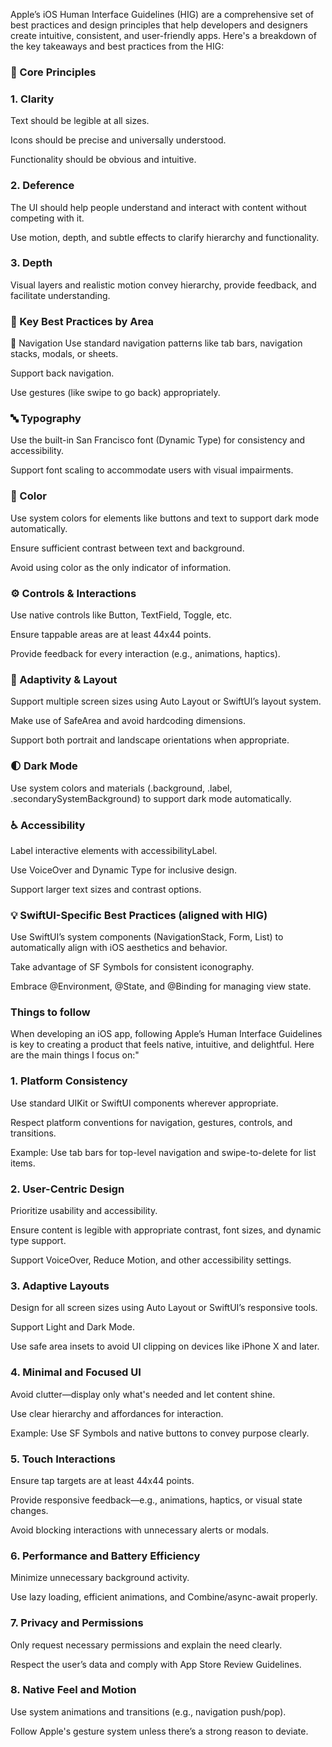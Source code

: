 

Apple’s iOS Human Interface Guidelines (HIG) are a comprehensive set of best practices and design principles that help developers and designers create intuitive, consistent, and user-friendly apps. Here's a breakdown of the key takeaways and best practices from the HIG:

### 🧠 Core Principles
### 1. Clarity
Text should be legible at all sizes.

Icons should be precise and universally understood.

Functionality should be obvious and intuitive.

### 2. Deference
The UI should help people understand and interact with content without competing with it.

Use motion, depth, and subtle effects to clarify hierarchy and functionality.

### 3. Depth
Visual layers and realistic motion convey hierarchy, provide feedback, and facilitate understanding.

### 🧩 Key Best Practices by Area
🔘 Navigation
Use standard navigation patterns like tab bars, navigation stacks, modals, or sheets.

Support back navigation.

Use gestures (like swipe to go back) appropriately.

### 🔤 Typography
Use the built-in San Francisco font (Dynamic Type) for consistency and accessibility.

Support font scaling to accommodate users with visual impairments.

### 🎨 Color
Use system colors for elements like buttons and text to support dark mode automatically.

Ensure sufficient contrast between text and background.

Avoid using color as the only indicator of information.

### ⚙️ Controls & Interactions
Use native controls like Button, TextField, Toggle, etc.

Ensure tappable areas are at least 44x44 points.

Provide feedback for every interaction (e.g., animations, haptics).

### 🧭 Adaptivity & Layout
Support multiple screen sizes using Auto Layout or SwiftUI’s layout system.

Make use of SafeArea and avoid hardcoding dimensions.

Support both portrait and landscape orientations when appropriate.

### 🌓 Dark Mode
Use system colors and materials (.background, .label, .secondarySystemBackground) to support dark mode automatically.

### ♿️ Accessibility
Label interactive elements with accessibilityLabel.

Use VoiceOver and Dynamic Type for inclusive design.

Support larger text sizes and contrast options.

### 💡 SwiftUI-Specific Best Practices (aligned with HIG)
Use SwiftUI’s system components (NavigationStack, Form, List) to automatically align with iOS aesthetics and behavior.

Take advantage of SF Symbols for consistent iconography.

Embrace @Environment, @State, and @Binding for managing view state.

### Things to follow

When developing an iOS app, following Apple’s Human Interface Guidelines is key to creating a product that feels native, intuitive, and delightful. Here are the main things I focus on:"

### 1. Platform Consistency
Use standard UIKit or SwiftUI components wherever appropriate.

Respect platform conventions for navigation, gestures, controls, and transitions.

Example: Use tab bars for top-level navigation and swipe-to-delete for list items.

### 2. User-Centric Design
Prioritize usability and accessibility.

Ensure content is legible with appropriate contrast, font sizes, and dynamic type support.

Support VoiceOver, Reduce Motion, and other accessibility settings.

### 3. Adaptive Layouts
Design for all screen sizes using Auto Layout or SwiftUI’s responsive tools.

Support Light and Dark Mode.

Use safe area insets to avoid UI clipping on devices like iPhone X and later.

### 4. Minimal and Focused UI
Avoid clutter—display only what's needed and let content shine.

Use clear hierarchy and affordances for interaction.

Example: Use SF Symbols and native buttons to convey purpose clearly.

### 5. Touch Interactions
Ensure tap targets are at least 44x44 points.

Provide responsive feedback—e.g., animations, haptics, or visual state changes.

Avoid blocking interactions with unnecessary alerts or modals.

### 6. Performance and Battery Efficiency
Minimize unnecessary background activity.

Use lazy loading, efficient animations, and Combine/async-await properly.

### 7. Privacy and Permissions
Only request necessary permissions and explain the need clearly.

Respect the user’s data and comply with App Store Review Guidelines.

### 8. Native Feel and Motion
Use system animations and transitions (e.g., navigation push/pop).

Follow Apple's gesture system unless there’s a strong reason to deviate.
